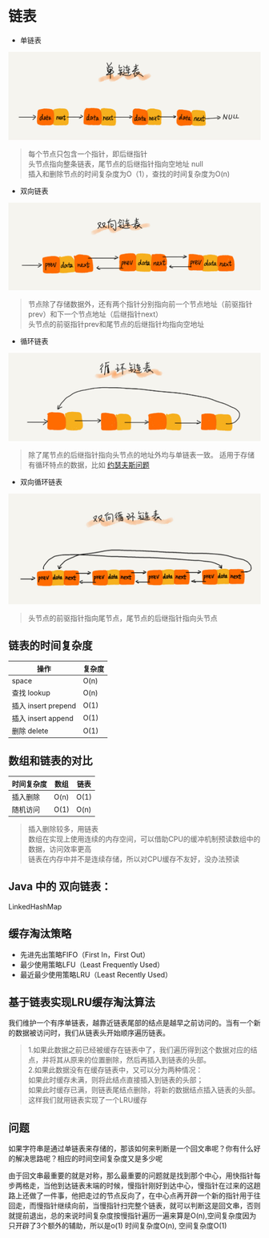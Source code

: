 # 链表

- 单链表

![](./linked_list/1.jpg)

>每个节点只包含一个指针，即后继指针  
头节点指向整条链表，尾节点的后继指针指向空地址 null  
插入和删除节点的时间复杂度为O（1），查找的时间复杂度为O(n)  

- 双向链表

![](./linked_list/2.jpg)

>节点除了存储数据外，还有两个指针分别指向前一个节点地址（前驱指针prev）和下一个节点地址（后继指针next）  
头节点的前驱指针prev和尾节点的后继指针均指向空地址

- 循环链表

![](./linked_list/3.jpg)

>除了尾节点的后继指针指向头节点的地址外均与单链表一致。
适用于存储有循环特点的数据，比如 [约瑟夫斯问题](https://zh.wikipedia.org/wiki/约瑟夫斯问题)

- 双向循环链表

![](./linked_list/4.jpg)

>头节点的前驱指针指向尾节点，尾节点的后继指针指向头节点

## 链表的时间复杂度

|  操作   | 复杂度 |
|  ----  | ---- |
|  space  | O(n) |
|  查找 lookup  | O(n) |
|  插入 insert prepend | O(1) |
|  插入 insert append | O(1) |
|  删除 delete | O(1) |

## 数组和链表的对比

| 时间复杂度 | 数组 | 链表 |
| ---- | ---- | ---- |
| 插入删除 | O(n) | O(1) |
| 随机访问 | O(1) | O(n) |

>插入删除较多，用链表  
数组在实现上使用连续的内存空间，可以借助CPU的缓冲机制预读数组中的数据，访问效率更高  
链表在内存中并不是连续存储，所以对CPU缓存不友好，没办法预读  

## Java 中的 双向链表：

  LinkedHashMap

## 缓存淘汰策略

- 先进先出策略FIFO（First In，First Out）
- 最少使用策略LFU（Least Frequently Used）
- 最近最少使用策略LRU（Least Recently Used）


## 基于链表实现LRU缓存淘汰算法

我们维护一个有序单链表，越靠近链表尾部的结点是越早之前访问的。当有一个新的数据被访问时，我们从链表头开始顺序遍历链表。

>1.如果此数据之前已经被缓存在链表中了，我们遍历得到这个数据对应的结点，并将其从原来的位置删除，然后再插入到链表的头部。  
2.如果此数据没有在缓存链表中，又可以分为两种情况：  
如果此时缓存未满，则将此结点直接插入到链表的头部；  
如果此时缓存已满，则链表尾结点删除，将新的数据结点插入链表的头部。  
这样我们就用链表实现了一个LRU缓存  


## 问题 

如果字符串是通过单链表来存储的，那该如何来判断是一个回文串呢？你有什么好的解决思路呢？相应的时间空间复杂度又是多少呢

由于回文串最重要的就是对称，那么最重要的问题就是找到那个中心，用快指针每步两格走，当他到达链表末端的时候，慢指针刚好到达中心，慢指针在过来的这趟路上还做了一件事，他把走过的节点反向了，在中心点再开辟一个新的指针用于往回走，而慢指针继续向前，当慢指针扫完整个链表，就可以判断这是回文串，否则就提前退出，总的来说时间复杂度按慢指针遍历一遍来算是O(n),空间复杂度因为只开辟了3个额外的辅助，所以是o(1) 
时间复杂度O(n), 空间复杂度O(1)
